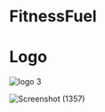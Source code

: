 # FitnessFuel

# Logo
![logo 3](https://github.com/VivekTomar03/FitnessFuel/assets/106812942/7771a3f0-4138-4ca9-b511-e480c5a25934)

![Screenshot (1357)](https://github.com/VivekTomar03/FitnessFuel/assets/106812942/bfa2753a-da53-417b-adcc-0068c2166eeb)
